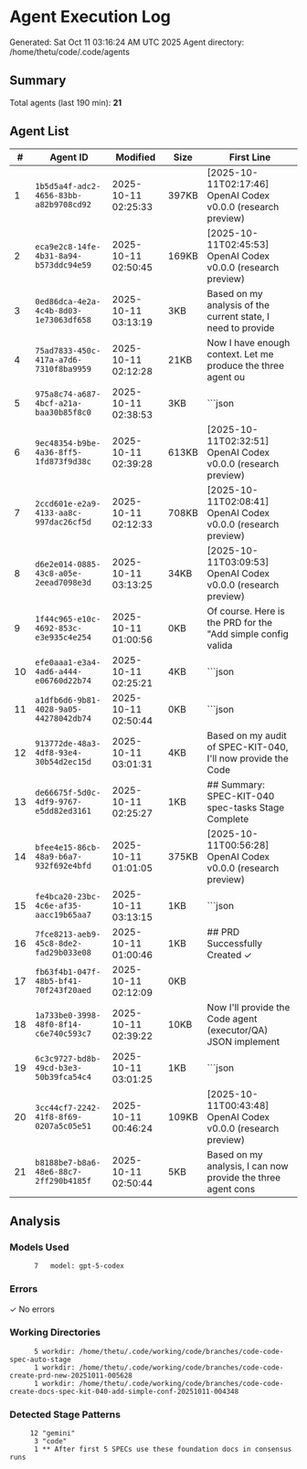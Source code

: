 # Agent Execution Log

Generated: Sat Oct 11 03:16:24 AM UTC 2025
Agent directory: /home/thetu/code/.code/agents

## Summary

Total agents (last 190 min): **21**

## Agent List

| # | Agent ID | Modified | Size | First Line |
|---|----------|----------|------|------------|
| 1 | `1b5d5a4f-adc2-4656-83bb-a82b9708cd92` | 2025-10-11 02:25:33 | 397KB | [2025-10-11T02:17:46] OpenAI Codex v0.0.0 (research preview) |
| 2 | `eca9e2c8-14fe-4b31-8a94-b573ddc94e59` | 2025-10-11 02:50:45 | 169KB | [2025-10-11T02:45:53] OpenAI Codex v0.0.0 (research preview) |
| 3 | `0ed86dca-4e2a-4c4b-8d03-1e73063df658` | 2025-10-11 03:13:19 | 3KB | Based on my analysis of the current state, I need to provide |
| 4 | `75ad7833-450c-417a-a7d6-7310f8ba9959` | 2025-10-11 02:12:28 | 21KB | Now I have enough context. Let me produce the three agent ou |
| 5 | `975a8c74-a687-4bcf-a21a-baa30b85f8c0` | 2025-10-11 02:38:53 | 3KB | ```json |
| 6 | `9ec48354-b9be-4a36-8ff5-1fd873f9d38c` | 2025-10-11 02:39:28 | 613KB | [2025-10-11T02:32:51] OpenAI Codex v0.0.0 (research preview) |
| 7 | `2ccd601e-e2a9-4133-aa8c-997dac26cf5d` | 2025-10-11 02:12:33 | 708KB | [2025-10-11T02:08:41] OpenAI Codex v0.0.0 (research preview) |
| 8 | `d6e2e014-0885-43c8-a05e-2eead7098e3d` | 2025-10-11 03:13:25 | 34KB | [2025-10-11T03:09:53] OpenAI Codex v0.0.0 (research preview) |
| 9 | `1f44c965-e10c-4692-853c-e3e935c4e254` | 2025-10-11 01:00:56 | 0KB | Of course. Here is the PRD for the "Add simple config valida |
| 10 | `efe0aaa1-e3a4-4ad6-a444-e06760d22b74` | 2025-10-11 02:25:21 | 4KB | ```json |
| 11 | `a1dfb6d6-9b81-4028-9a05-44278042db74` | 2025-10-11 02:50:44 | 0KB | ```json |
| 12 | `913772de-48a3-4df8-93e4-30b54d2ec15d` | 2025-10-11 03:01:31 | 4KB | Based on my audit of SPEC-KIT-040, I'll now provide the Code |
| 13 | `de66675f-5d0c-4df9-9767-e5dd82ed3161` | 2025-10-11 02:25:27 | 1KB | ## Summary: SPEC-KIT-040 spec-tasks Stage Complete |
| 14 | `bfee4e15-86cb-48a9-b6a7-932f692e4bfd` | 2025-10-11 01:01:05 | 375KB | [2025-10-11T00:56:28] OpenAI Codex v0.0.0 (research preview) |
| 15 | `fe4bca20-23bc-4c6e-af35-aacc19b65aa7` | 2025-10-11 03:13:15 | 1KB | ```json |
| 16 | `7fce8213-aeb9-45c8-8de2-fad29b033e08` | 2025-10-11 01:00:46 | 1KB | ## PRD Successfully Created ✓ |
| 17 | `fb63f4b1-047f-48b5-bf41-70f243f20aed` | 2025-10-11 02:12:09 | 0KB |  |
| 18 | `1a733be0-3998-48f0-8f14-c6e740c593c7` | 2025-10-11 02:39:22 | 10KB | Now I'll provide the Code agent (executor/QA) JSON implement |
| 19 | `6c3c9727-bd8b-49cd-b3e3-50b39fca54c4` | 2025-10-11 03:01:25 | 1KB | ```json |
| 20 | `3cc44cf7-2242-41f8-8f69-0207a5c05e51` | 2025-10-11 00:46:24 | 109KB | [2025-10-11T00:43:48] OpenAI Codex v0.0.0 (research preview) |
| 21 | `b8188be7-b8a6-48e6-88c7-2ff290b4185f` | 2025-10-11 02:50:44 | 5KB | Based on my analysis, I can now provide the three agent cons |

## Analysis

### Models Used
```
      7   model: gpt-5-codex
```

### Errors
✓ No errors

### Working Directories
```
      5 workdir: /home/thetu/.code/working/code/branches/code-code-spec-auto-stage
      1 workdir: /home/thetu/.code/working/code/branches/code-code-create-prd-new-20251011-005628
      1 workdir: /home/thetu/.code/working/code/branches/code-code-create-docs-spec-kit-040-add-simple-conf-20251011-004348
```

### Detected Stage Patterns
```
     12 "gemini"
      3 "code"
      1 ** After first 5 SPECs use these foundation docs in consensus runs
```
